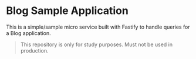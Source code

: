 # Blog Sample Application

This is a simple/sample micro service built with Fastify to handle queries for a Blog application.

> This repository is only for study purposes. Must not be used in production.